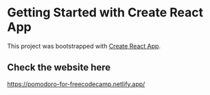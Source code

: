 # Getting Started with Create React App

This project was bootstrapped with [Create React App](https://github.com/facebook/create-react-app).

## Check the website here

https://pomodoro-for-freecodecamp.netlify.app/
